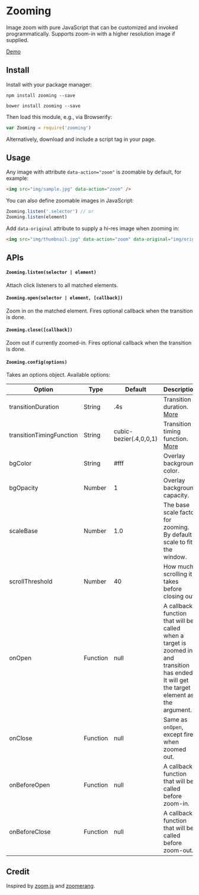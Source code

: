 # Zooming

Image zoom with pure JavaScript that can be customized and invoked programmatically. Supports zoom-in with a higher resolution image if supplied.

[Demo](http://desmonding.me/zooming/)

## Install

Install with your package manager:

`npm install zooming --save`

`bower install zooming --save`

Then load this module, e.g., via Browserify:

```javascript
var Zooming = require('zooming')
```

Alternatively, download and include a script tag in your page.

## Usage

Any image with attribute `data-action="zoom"` is zoomable by default, for example:

```html
<img src="img/sample.jpg" data-action="zoom" />
```

You can also define zoomable images in JavaScript:

```javascript
Zooming.listen('.selector') // or
Zooming.listen(element)
```

Add `data-original` attribute to supply a hi-res image when zooming in:

```html
<img src="img/thumbnail.jpg" data-action="zoom" data-original="img/original.jpg" />
```

## APIs

#### `Zooming.listen(selector | element)`

Attach click listeners to all matched elements.

#### `Zooming.open(selector | element, [callback])`

Zoom in on the matched element. Fires optional callback when the transition is done.

#### `Zooming.close([callback])`

Zoom out if currently zoomed-in. Fires optional callback when the transition is done.

#### `Zooming.config(options)`

Takes an options object. Available options:

| Option                   | Type     | Default                 | Description |
| ---                      | ---      | ----                    | ---         |
| transitionDuration       | String   | .4s                     | Transition duration. [More](https://developer.mozilla.org/en-US/docs/Web/CSS/transition-duration) |
| transitionTimingFunction | String   | cubic-bezier(.4,0,0,1)  | Transition timing function. [More](https://developer.mozilla.org/en-US/docs/Web/CSS/single-transition-timing-function) |
| bgColor                  | String   | #fff                    | Overlay background color. |
| bgOpacity                | Number   | 1                       | Overlay background capacity. |
| scaleBase                | Number   | 1.0                     | The base scale factor for zooming. By default scale to fit the window. |
| scrollThreshold          | Number   | 40                      | How much scrolling it takes before closing out. |
| onOpen                   | Function | null                    | A callback function that will be called when a target is zoomed in and transition has ended. It will get the target element as the argument. |
| onClose                  | Function | null                    | Same as `onOpen`, except fired when zoomed out. |
| onBeforeOpen             | Function | null                    | A callback function that will be called before zoom-in. |
| onBeforeClose            | Function | null                    | A callback function that will be called before zoom-out. |

## Credit

Inspired by [zoom.js](https://github.com/fat/zoom.js) and [zoomerang](https://github.com/yyx990803/zoomerang).
